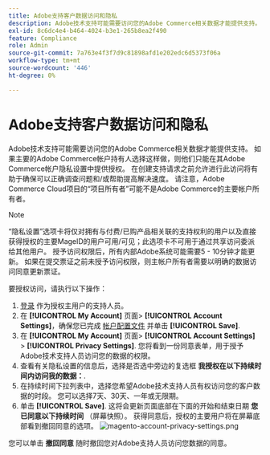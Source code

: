 ```yaml
---
title: Adobe支持客户数据访问和隐私
description: Adobe技术支持可能需要访问您的Adobe Commerce相关数据才能提供支持。 如果主要的Adobe Commerce帐户持有人选择这样做，则他们只能在其Adobe Commerce帐户隐私设置中提供授权。 在创建支持请求之前允许进行此访问将有助于确保可以正确调查问题和/或帮助提高解决速度。 请注意，Adobe Commerce Cloud项目的“项目所有者”可能不是Adobe Commerce的主要帐户所有者。
exl-id: 8c6dc4e4-b464-4024-b3e1-265b8ea2f490
feature: Compliance
role: Admin
source-git-commit: 7a763e4f3f7d9c81898afd1e202edc6d5373f06a
workflow-type: tm+mt
source-wordcount: '446'
ht-degree: 0%

---
```


# Adobe支持客户数据访问和隐私

Adobe技术支持可能需要访问您的Adobe Commerce相关数据才能提供支持。 如果主要的Adobe Commerce帐户持有人选择这样做，则他们只能在其Adobe Commerce帐户隐私设置中提供授权。 在创建支持请求之前允许进行此访问将有助于确保可以正确调查问题和/或帮助提高解决速度。 请注意，Adobe Commerce Cloud项目的“项目所有者”可能不是Adobe Commerce的主要帐户所有者。

>[!NOTE]
>
>“隐私设置”选项卡将仅对拥有与付费/已购产品相关联的支持权利的用户以及直接获得授权的主要MageID的用户可用/可见；此选项卡不可用于通过共享访问委派给其他用户。 授予访问权限后，所有内部Adobe系统可能需要5 - 10分钟才能更新。 如果在提交票证之前未授予访问权限，则主帐户所有者需要以明确的数据访问同意更新票证。

要授权访问，请执行以下操作：

1. [登录](https://account.magento.com/customer/account/login) 作为授权主用户的支持人员。
1. 在 **[!UICONTROL My Account]** 页面> **[!UICONTROL Account Settings]**，确保您已完成 [帐户配置文件](https://account.magento.com/customer/account/edit) 并单击 **[!UICONTROL Save]**.
1. 在 **[!UICONTROL My Account]** 页面> **[!UICONTROL Account Settings]** > **[!UICONTROL Privacy Settings]**. 您将看到一份同意表单，用于授予Adobe技术支持人员访问您的数据的权限。
1. 查看有关隐私设置的信息后，选择是否选中旁边的复选框 **我授权在以下持续时间内访问我的数据：**.
1. 在持续时间下拉列表中，选择您希望Adobe技术支持人员有权访问您的客户数据的时段。 您可以选择7天、30天、一年或无限期。
1. 单击 **[!UICONTROL Save]**. 这将会更新页面底部在下面的开始和结束日期 **您已同意以下持续时间** （屏幕快照）。 获得同意后，授权的主要用户将在屏幕底部看到撤回同意的选项。
   ![magento-account-privacy-settings.png](assets/magento-account-privacy-settings.png)

您可以单击 **撤回同意** 随时撤回您对Adobe支持人员访问您数据的同意。
